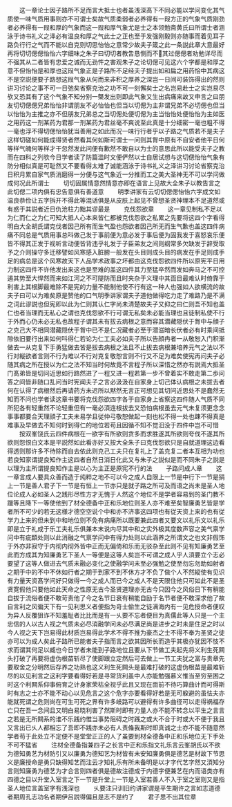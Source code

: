 <!-- { "loadSidebar": true } -->
　　这一章论士因子路所不足而言大抵士也者虽浅深髙下不同必能以学问变化其气质使一味气质用事则亦不可谓士矣故气质柔弱者必养得有一叚方正的气象气质刚劲者必养得有一叚和厚的气象而这一叚和厚气象尤是士之本领勉斋黄氏曰所谓士者涵泳于诗书礼义之泽必有温良和厚之气此士之正也至于发强刚毅则亦随事而着见耳子路负行行之气而不能以自克则切思怡怡之意常少故夫子箴之此一条説此章大意最好再将切切偲偲怡怡六字细味之朱子曰切切者教吿恳恻而不其过偲偲者劝勉详尽而不强其从二者皆有忠爱之诚而无劲忤之害观朱子之论切偲可见这六个字都是和厚之意不但怡怡是和厚也这叚气象正是子路所不足经夫子提出如和扁之用药恰中其病这不是空説便要子路想这叚气象从何而来非积之厚养之深岂一日间可装饰得出的然则讲习讨论之事不可一日弛矣省察克治之功不可一刻懈矣士之名岂易赴士之实岂易尽欤又恐其有了这个气象不知分别一槩发出则即此气象又生出病痛来故又申言之曰朋友切切偲偲兄弟怡怡非谓朋友不必怡怡也但当以切偲为主非谓兄弟不必切偲也但当以怡怡为主推之亦不但朋友兄弟总之当切偲处便切偲为主当怡怡处便怡怡为主如医之用药这一剂某药为君那一剂某药为君丝毫不爽说至此真是十分细密一毫也粗不得一毫也浮不得切偲怡怡犹当善用之如此而况一味行行者乎以子路之气质若不是夫子这样切磋如何能成得贤者然看其何如斯可谓士一问则其胷中原有不自安者他平日何等样气魄何等样才干忽然发此问便有歉然不敢自以为士的意思此所以能受夫子之教而在四科之列欤今日学者读了防篇滥时文便俨然以士自居试想与这切偲怡怡气象有防分相似真是可耻然又不要看得太难了诚能涵泳于诗书礼义之泽讲习讨论省察克治日积月累自家气质消磨得一分便与这气象近一分推而工之美大圣神无不可以学问做成何况此所谓士
　　切切固属情意然情意亦即在语言上见故大全朱子以教告言之此切偲二项内俱有忠告意俱有善道意
　　明季讲家有云切切偲偲怡怡六字成文如温良恭俭让五字拆开不得此等混话俱是从皮肤上起见不曾想圣贤神理本不足道然或有惑于其説者近日仇沧柱力黜其谬最是
　　克伐怨欲章
　　这一章见制私不足以为仁而仁之为仁可知大抵人心本来皆仁都被克伐怨欲之私累之先要将这四个字看得明白大全胡氏谓克伐者因己所有而生气盈也怨欲者因己所无而生气歉也盖这四件病痛不同总是气质用事总呌做己发于事前便为意必发于事后便为固我发于喜怒哀乐便皆不得其正发于视听言动便皆背违乎礼发于子臣弟友之间则纲常多欠缺发于辞受取予之介则操守多迁移譬如风寒感入脏腑一般发在头目则成头目的病发在手足则成手足的病总是这个风寒故天下人品学术政事之坏都由这克伐怨欲四件所以原宪平日用力制这四件不许他发出来这也是至难的盖这四件其力至猛卒然而发如奔马之不可控遏其势至大悍然而来如江河之不可隄防而且时夹杂于义理中其靣目最难认时倚靠于利害上其根脚最难除不是宪的力量不能制他使不行有这一种人也强如人欲横流的故夫子曰可以为难矣原是赞他的口气明季讲家谓夫子道他做得吃力走了难路乃是不满之词此谬説也但宪即以此为仁则其认仁字尚未清楚故夫子又抑之曰仁则吾不知也盖仁也者当理而无私心之谓也克伐怨欲不行可谓无私矣未必能当理也且徒制私使不行于外而心仍未必无私也故程子谓其未有拔去病根之意而容其潜藏隠伏于胷中与顔子之克己大不相同潜藏隠伏于胷中已不是仁况藏者必至于潜滋暗长伏者必有时乘间抵隙依旧要行出来如何呌得仁若论为仁工夫必如夫子所以告顔冉者一从敬恕入门积渐做去一从克复下手勇猛做去皆是拔去病根之法且不止拔去病根兼培养元气之法以不行对縦欲者言则不行为难以不行对克复敬恕言则不行又不足为难矣使宪再问夫子必随其病之所在授以为仁之法不知当时何故竟不言程子所以深惜之然亦有説焉大抵圣门髙弟皆是切问近思如行路然进了一程又进一程若第一步不曾着实不敢走第二歩问答之间皆非随口乱问当时宪闻夫子之言必汲汲在自家身上切己体认病根之未拔去者何在认得了病根然后再请药方未迟所以黙然无言正可想见其切问近思处不是蠢然无知而不问也学者读这章书要将克伐怨欲四字各于自家身上省察这四件随人气质不同所犯各有轻重然不论轻重但有一毫必湏连根拔去又恐怕病根虽去元气未复须更念念事事都要合天理顔子工夫未易学且従仲弓敬恕做起一刻也松不得一处也踈不得真是难事及早做去不知何时到得仁的地位若苟且因循不知不觉汨没于四件中岂不可惜
　　按双峯饶氏云四件病根在一欲字有所欲则贪多而求胜遂其所欲则夸伐不遂其所欲则怨恨白文本是平説然如此看亦好又按大全朱子曰克伐怨欲只是自就道理这边看得透则那许多不待除而自去依此则克己工夫只在复礼上了盖克复二者本互相为功也若良知家谓提良知作主这四者自然日消日化此又与朱子之説似是而不同朱子之説是以理为主所谓提良知作主是以心为主正是原宪不行的法
　　子路问成人章
　　这一章言成人要具众善而造于纯粹之地不可以今之成人自限上一节是中行下一节是狷上一节是善人君子下一节是有恒上一节亦只是就子路之所可及而语之尚未是圣人地位论成人必如圣人之践形尽性方才无愧于人然这个地位不是学者容易到的圣门教不躐等且降下一等使他到了材全德备中正和乐地位则圣人亦不难至矣智廉勇艺皆是学者所不可少的若无这様才德空空说个中和亦不济事这四项也有従天资上来的也有従学力上来的但未到中和地位则不免有病痛所以既要兼此四者又要文以礼乐文以礼乐即是立于礼成于乐工夫礼乐俱兼本末说内尽其中和之实外极其度数声容之美气禀学问中有疵纇处则以此消融之气禀学问中有得力处则以此涵养之所谓文之也文非假饰于外亦非寂守于内彻内彻外皆中正而无偏倚和乐而无驳杂至此则不见有知廉勇艺至此而方成其为知廉勇艺下圣人一等便是这等人矣岂不可谓之成人乎人湏要立个志必要望了这等人做进去气质未融必变化之使融学问未至必强勉之使至勿忘勿助如射者之期于中的不中不休如行者之期于到家不到不休方才不负了做个人不然縦使有见识有力量天资髙学问好只做得一今之成人而已今之成人不是天限住他只可如此不是圣贤寛假他只要他如此天命之性原无古今圣贤道理亦无古今只因今之风俗日下有稍能自拔于流俗者便不敢苛责他了今之名节日衰有稍能自励于名节者便不敢深求他了故自言利之风徧天下有一见利思义者便指为竒士偷生之徒满海内有一见危授命者便叹为异人反覆狙诈不知羞耻者比比而是有一乆要不忘者便目为真儒此等人只是一个主忠信的人以古人视之气质未必尽消融学问未必尽满足尚是进步之时未是住足之时以今人视之天下岂易得此材质岂易得此学术不得不推为豪杰之士不得不奉为圣贤之徒亦可以为成人矣此子路所已能者夫子指而言之欲其因所长而造乎其极亦犹因不忮不求而谓其何足以臧也今日学者未能到子路地位且要从下节做工夫起先将义利生死闗头打破了再要将虚伪根苗斩尽了使脚跟立定然后可去做上一节工夫犹之富与贵章先要取舍之分明然后存养之功熟也这义利生死闗头是最难打破的这虚伪根苗是最难斩尽的以见利言之这利字要看得好若是寻常货利虽中人亦能勉强慕义惟当至穷至困之时这个利闗系仰事俯育之计身家荣枯全视乎此且又现在靣前不待巧算曲计而可得斯时有志之士亦不能不动心以见危言之这个危字亦要看得好若是无可躱避的虽怯夫亦能就死谓之危则尚在可生可死之界有许多岐路可以避得有许多曲径可以走得祸福存亡只在吾一念间且又明白易晓利害了然斯时即有力量人亦不能不转念以平生之言言之若是无所闗系的谁不乐践约惟当事势阻碍之时践之或大不合于时或大不便于我且又言出已乆人都相忘了吾即不践亦未必有人责偹我斯时即真诚之士亦不能不随意然学者苟于此处立不定便不是堂堂正正的人了虽要到材全德备中正和乐地位无下手处不可不猛省
　　注材全德备指兼四子之长言中正和乐指文礼乐言云峯胡氏以不欲为德知勇艺为材防引又以廉勇为德知艺为材皆有未安知廉勇俱是德艺是材故下节思义是廉授命是勇只缺得知艺而注云才知礼乐有所未备明是以才字代艺字然又湏知分言则知廉勇为德艺为才合言则四者俱是德故注德成于内德字便兼艺在内而语类亦有四德之目以升堂入室言之下一节是升堂上一节是入室若善人不入于室之室则又是指圣人地位言盖室字有浅深也
　　乆要注只训旧约讲家谓是平生期许之言如志道德者期周孔志功名者期伊吕説得偏且是志不是约了
　　君子思不出其位章
